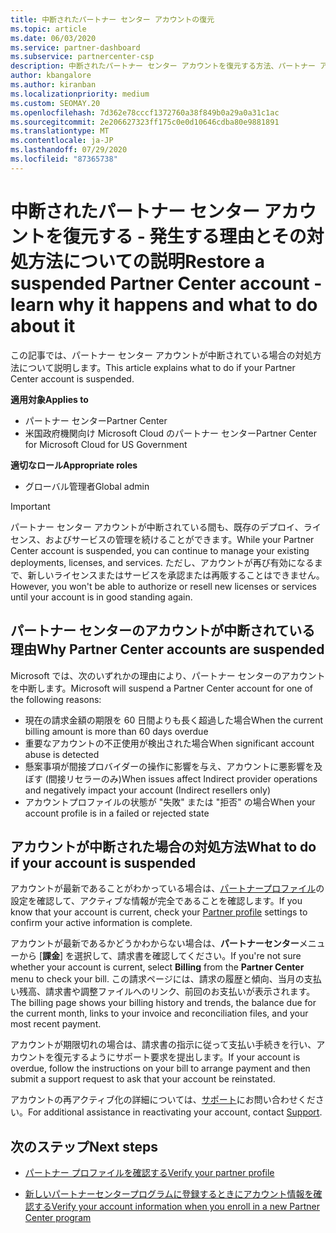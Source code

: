 ```yaml
---
title: 中断されたパートナー センター アカウントの復元
ms.topic: article
ms.date: 06/03/2020
ms.service: partner-dashboard
ms.subservice: partnercenter-csp
description: 中断されたパートナー センター アカウントを復元する方法、パートナー アカウントが中断される理由、および中断されたアカウントを使用する方法について説明します。
author: kbangalore
ms.author: kiranban
ms.localizationpriority: medium
ms.custom: SEOMAY.20
ms.openlocfilehash: 7d362e78cccf1372760a38f849b0a29a0a31c1ac
ms.sourcegitcommit: 2e206627323ff175c0e0d10646cdba80e9881891
ms.translationtype: MT
ms.contentlocale: ja-JP
ms.lasthandoff: 07/29/2020
ms.locfileid: "87365738"
---
```

# <a name="restore-a-suspended-partner-center-account---learn-why-it-happens-and-what-to-do-about-it"></a><span data-ttu-id="d326b-103">中断されたパートナー センター アカウントを復元する - 発生する理由とその対処方法についての説明</span><span class="sxs-lookup"><span data-stu-id="d326b-103">Restore a suspended Partner Center account - learn why it happens and what to do about it</span></span>

<span data-ttu-id="d326b-104">この記事では、パートナー センター アカウントが中断されている場合の対処方法について説明します。</span><span class="sxs-lookup"><span data-stu-id="d326b-104">This article explains what to do if your Partner Center account is suspended.</span></span>

<span data-ttu-id="d326b-105">**適用対象**</span><span class="sxs-lookup"><span data-stu-id="d326b-105">**Applies to**</span></span>

-  <span data-ttu-id="d326b-106">パートナー センター</span><span class="sxs-lookup"><span data-stu-id="d326b-106">Partner Center</span></span>
-  <span data-ttu-id="d326b-107">米国政府機関向け Microsoft Cloud のパートナー センター</span><span class="sxs-lookup"><span data-stu-id="d326b-107">Partner Center for Microsoft Cloud for US Government</span></span>

<span data-ttu-id="d326b-108">**適切なロール**</span><span class="sxs-lookup"><span data-stu-id="d326b-108">**Appropriate roles**</span></span>

- <span data-ttu-id="d326b-109">グローバル管理者</span><span class="sxs-lookup"><span data-stu-id="d326b-109">Global admin</span></span>


> [!IMPORTANT]  
> <span data-ttu-id="d326b-110">パートナー センター アカウントが中断されている間も、既存のデプロイ、ライセンス、およびサービスの管理を続けることができます。</span><span class="sxs-lookup"><span data-stu-id="d326b-110">While your Partner Center account is suspended, you can continue to manage your existing deployments, licenses, and services.</span></span> <span data-ttu-id="d326b-111">ただし、アカウントが再び有効になるまで、新しいライセンスまたはサービスを承認または再販することはできません。</span><span class="sxs-lookup"><span data-stu-id="d326b-111">However, you won't be able to authorize or resell new licenses or services until your account is in good standing again.</span></span>

## <a name="why-partner-center-accounts-are-suspended"></a><span data-ttu-id="d326b-112">パートナー センターのアカウントが中断されている理由</span><span class="sxs-lookup"><span data-stu-id="d326b-112">Why Partner Center accounts are suspended</span></span>

<span data-ttu-id="d326b-113">Microsoft では、次のいずれかの理由により、パートナー センターのアカウントを中断します。</span><span class="sxs-lookup"><span data-stu-id="d326b-113">Microsoft will suspend a Partner Center account for one of the following reasons:</span></span>

- <span data-ttu-id="d326b-114">現在の請求金額の期限を 60 日間よりも長く超過した場合</span><span class="sxs-lookup"><span data-stu-id="d326b-114">When the current billing amount is more than 60 days overdue</span></span> 
- <span data-ttu-id="d326b-115">重要なアカウントの不正使用が検出された場合</span><span class="sxs-lookup"><span data-stu-id="d326b-115">When significant account abuse is detected</span></span>
- <span data-ttu-id="d326b-116">懸案事項が間接プロバイダーの操作に影響を与え、アカウントに悪影響を及ぼす (間接リセラーのみ)</span><span class="sxs-lookup"><span data-stu-id="d326b-116">When issues affect Indirect provider operations and negatively impact your account (Indirect resellers only)</span></span>
- <span data-ttu-id="d326b-117">アカウントプロファイルの状態が "失敗" または "拒否" の場合</span><span class="sxs-lookup"><span data-stu-id="d326b-117">When your account profile is in a failed or rejected state</span></span>

## <a name="what-to-do-if-your-account-is-suspended"></a><span data-ttu-id="d326b-118">アカウントが中断された場合の対処方法</span><span class="sxs-lookup"><span data-stu-id="d326b-118">What to do if your account is suspended</span></span>

<span data-ttu-id="d326b-119">アカウントが最新であることがわかっている場合は、[パートナープロファイル](https://partner.microsoft.com/pcv/accountsettings/partnerprofile)の設定を確認して、アクティブな情報が完全であることを確認します。</span><span class="sxs-lookup"><span data-stu-id="d326b-119">If you know that your account is current, check your [Partner profile](https://partner.microsoft.com/pcv/accountsettings/partnerprofile) settings to confirm your active information is complete.</span></span> 

<span data-ttu-id="d326b-120">アカウントが最新であるかどうかわからない場合は、**パートナーセンター**メニューから [**課金**] を選択して、請求書を確認してください。</span><span class="sxs-lookup"><span data-stu-id="d326b-120">If you're not sure whether your account is current, select **Billing** from the **Partner Center** menu to check your bill.</span></span> <span data-ttu-id="d326b-121">この請求ページには、請求の履歴と傾向、当月の支払い残高、請求書や調整ファイルへのリンク、前回のお支払いが表示されます。</span><span class="sxs-lookup"><span data-stu-id="d326b-121">The billing page shows your billing history and trends, the balance due for the current month, links to your invoice and reconciliation files, and your most recent payment.</span></span>

<span data-ttu-id="d326b-122">アカウントが期限切れの場合は、請求書の指示に従って支払い手続きを行い、アカウントを復元するようにサポート要求を提出します。</span><span class="sxs-lookup"><span data-stu-id="d326b-122">If your account is overdue, follow the instructions on your bill to arrange payment and then submit a support request to ask that your account be reinstated.</span></span> 

<span data-ttu-id="d326b-123">アカウントの再アクティブ化の詳細については、[サポート](https://partner.microsoft.com/dashboard/support/csp/servicerequests/create)にお問い合わせください。</span><span class="sxs-lookup"><span data-stu-id="d326b-123">For additional assistance in reactivating your account, contact [Support](https://partner.microsoft.com/dashboard/support/csp/servicerequests/create).</span></span>

## <a name="next-steps"></a><span data-ttu-id="d326b-124">次のステップ</span><span class="sxs-lookup"><span data-stu-id="d326b-124">Next steps</span></span>

- [<span data-ttu-id="d326b-125">パートナー プロファイルを確認する</span><span class="sxs-lookup"><span data-stu-id="d326b-125">Verify your partner profile</span></span>](update-your-partner-profile.md)

- [<span data-ttu-id="d326b-126">新しいパートナーセンタープログラムに登録するときにアカウント情報を確認する</span><span class="sxs-lookup"><span data-stu-id="d326b-126">Verify your account information when you enroll in a new Partner Center program</span></span>](verification-responses.md)
